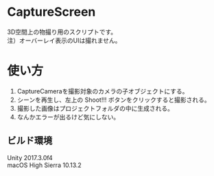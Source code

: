 # CaptureScreen
3D空間上の物撮り用のスクリプトです。<br>
注）オーバーレイ表示のUIは撮れません。<br>

# 使い方

1. CaptureCameraを撮影対象のカメラの子オブジェクトにする。<br>
2. シーンを再生し、左上の Shoot!!! ボタンをクリックすると撮影される。<br>
3. 撮影した画像はプロジェクトフォルダの中に生成される。<br>
4. なんかエラーが出るけど気にしない。<br>

## ビルド環境<br>
Unity 2017.3.0f4<br>
macOS High Sierra 10.13.2
